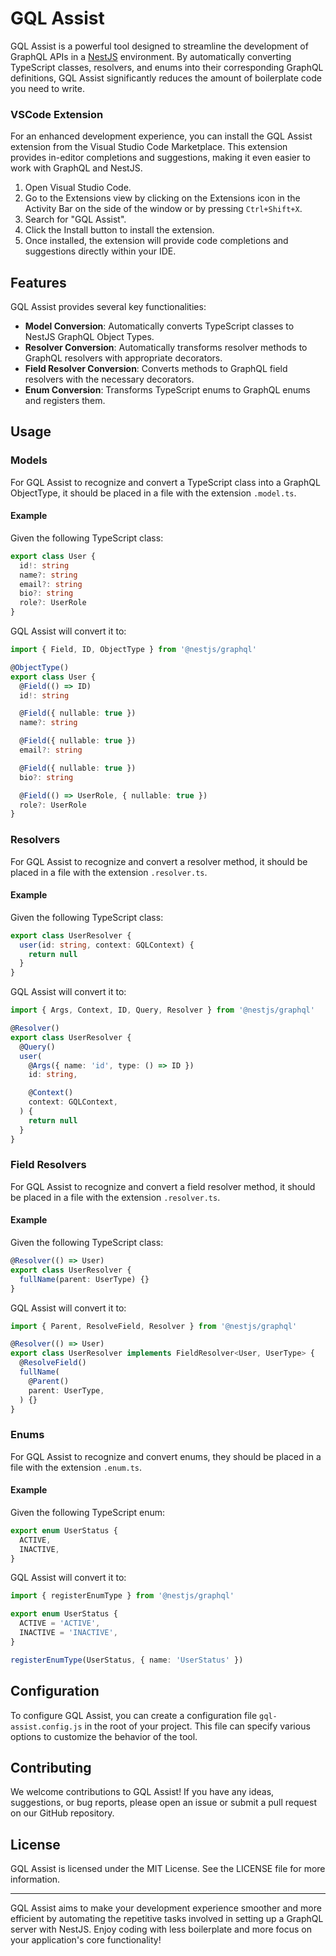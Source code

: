 # GQL Assist

GQL Assist is a powerful tool designed to streamline the development of GraphQL APIs in a
[NestJS](https://docs.nestjs.com/graphql/quick-start) environment. By automatically converting
TypeScript classes, resolvers, and enums into their corresponding GraphQL definitions, GQL Assist
significantly reduces the amount of boilerplate code you need to write.

### VSCode Extension

For an enhanced development experience, you can install the GQL Assist extension from the Visual
Studio Code Marketplace. This extension provides in-editor completions and suggestions, making it
even easier to work with GraphQL and NestJS.

1. Open Visual Studio Code.
2. Go to the Extensions view by clicking on the Extensions icon in the Activity Bar on the side of
   the window or by pressing `Ctrl+Shift+X`.
3. Search for "GQL Assist".
4. Click the Install button to install the extension.
5. Once installed, the extension will provide code completions and suggestions directly within your
   IDE.

## Features

GQL Assist provides several key functionalities:

- **Model Conversion**: Automatically converts TypeScript classes to NestJS GraphQL Object Types.
- **Resolver Conversion**: Automatically transforms resolver methods to GraphQL resolvers with
  appropriate decorators.
- **Field Resolver Conversion**: Converts methods to GraphQL field resolvers with the necessary
  decorators.
- **Enum Conversion**: Transforms TypeScript enums to GraphQL enums and registers them.

## Usage

### Models

For GQL Assist to recognize and convert a TypeScript class into a GraphQL ObjectType, it should be
placed in a file with the extension `.model.ts`.

#### Example

Given the following TypeScript class:

```ts
export class User {
  id!: string
  name?: string
  email?: string
  bio?: string
  role?: UserRole
}
```

GQL Assist will convert it to:

```ts
import { Field, ID, ObjectType } from '@nestjs/graphql'

@ObjectType()
export class User {
  @Field(() => ID)
  id!: string

  @Field({ nullable: true })
  name?: string

  @Field({ nullable: true })
  email?: string

  @Field({ nullable: true })
  bio?: string

  @Field(() => UserRole, { nullable: true })
  role?: UserRole
}
```

### Resolvers

For GQL Assist to recognize and convert a resolver method, it should be placed in a file with the
extension `.resolver.ts`.

#### Example

Given the following TypeScript class:

```ts
export class UserResolver {
  user(id: string, context: GQLContext) {
    return null
  }
}
```

GQL Assist will convert it to:

```ts
import { Args, Context, ID, Query, Resolver } from '@nestjs/graphql'

@Resolver()
export class UserResolver {
  @Query()
  user(
    @Args({ name: 'id', type: () => ID })
    id: string,

    @Context()
    context: GQLContext,
  ) {
    return null
  }
}
```

### Field Resolvers

For GQL Assist to recognize and convert a field resolver method, it should be placed in a file with
the extension `.resolver.ts`.

#### Example

Given the following TypeScript class:

```ts
@Resolver(() => User)
export class UserResolver {
  fullName(parent: UserType) {}
}
```

GQL Assist will convert it to:

```ts
import { Parent, ResolveField, Resolver } from '@nestjs/graphql'

@Resolver(() => User)
export class UserResolver implements FieldResolver<User, UserType> {
  @ResolveField()
  fullName(
    @Parent()
    parent: UserType,
  ) {}
}
```

### Enums

For GQL Assist to recognize and convert enums, they should be placed in a file with the extension
`.enum.ts`.

#### Example

Given the following TypeScript enum:

```ts
export enum UserStatus {
  ACTIVE,
  INACTIVE,
}
```

GQL Assist will convert it to:

```ts
import { registerEnumType } from '@nestjs/graphql'

export enum UserStatus {
  ACTIVE = 'ACTIVE',
  INACTIVE = 'INACTIVE',
}

registerEnumType(UserStatus, { name: 'UserStatus' })
```

## Configuration

To configure GQL Assist, you can create a configuration file `gql-assist.config.js` in the root of
your project. This file can specify various options to customize the behavior of the tool.

## Contributing

We welcome contributions to GQL Assist! If you have any ideas, suggestions, or bug reports, please
open an issue or submit a pull request on our GitHub repository.

## License

GQL Assist is licensed under the MIT License. See the LICENSE file for more information.

---

GQL Assist aims to make your development experience smoother and more efficient by automating the
repetitive tasks involved in setting up a GraphQL server with NestJS. Enjoy coding with less
boilerplate and more focus on your application's core functionality!
